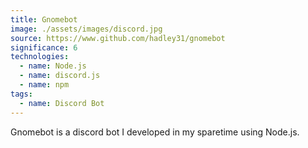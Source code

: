 ```yaml
---
title: Gnomebot
image: ./assets/images/discord.jpg
source: https://www.github.com/hadley31/gnomebot
significance: 6
technologies:
  - name: Node.js
  - name: discord.js
  - name: npm
tags:
  - name: Discord Bot
---
```


Gnomebot is a discord bot I developed in my sparetime using Node.js.